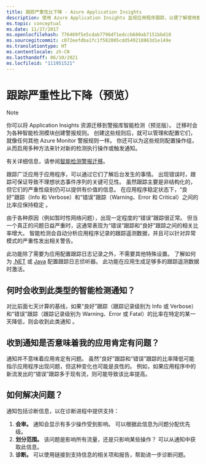 ```yaml
---
title: 跟踪严重性比下降 - Azure Application Insights
description: 使用 Azure Application Insights 监视应用程序跟踪，以便了解使用智能检测的跟踪遥测数据的异常模式。
ms.topic: conceptual
ms.date: 11/27/2017
ms.openlocfilehash: 776469f5e5cdab7796df1edccb680ab7151bbd18
ms.sourcegitcommit: c072eefdba1fc1f582005cdd549218863d1e149e
ms.translationtype: HT
ms.contentlocale: zh-CN
ms.lasthandoff: 06/10/2021
ms.locfileid: "111951521"
---
```

# <a name="degradation-in-trace-severity-ratio-preview"></a>跟踪严重性比下降（预览）

>[!NOTE]
>你可以将 Application Insights 资源迁移到警报库智能检测（预览版）。 迁移时会为各种智能检测模块创建警报规则。 创建这些规则后，就可以管理和配置它们，就像任何其他 Azure Monitor 警报规则一样。 你还可以为这些规则配置操作组，从而启用多种方法来针对新的检测执行操作或触发通知。
>
> 有关详细信息，请参阅[智能检测警报迁移](../alerts/alerts-smart-detections-migration.md)。
> 

跟踪广泛应用于应用程序，可以通过它们了解后台发生的事情。 出现错误时，跟踪可保证导致不理想状态事件序列的关键可见性。 虽然跟踪主要是非结构化的，但它们的严重性级别仍可以提供有价值的信息。 在应用程序稳定状态下，“良好”跟踪（Info 和 Verbose）和“错误”跟踪（Warning、Error 和 Critical）之间的比率应保持稳定      。 

由于各种原因（例如暂时性网络问题），出现一定程度的“错误”跟踪很正常。 但当一个真正的问题日益严重时，这通常表现为“错误”跟踪和“良好”跟踪之间的相关比率增大。 智能检测会自动分析应用程序记录的跟踪遥测数据，并且可以针对异常模式的严重性发出相关警告。

此功能除了需要为应用配置跟踪日志记录之外，不需要其他特殊设置。 了解如何为 [.NET](./asp-net-trace-logs.md) 或 [Java](./java-in-process-agent.md) 配置跟踪日志侦听器。 此功能在应用生成足够多的跟踪遥测数据时激活。

## <a name="when-would-i-get-this-type-of-smart-detection-notification"></a>何时会收到此类型的智能检测通知？
对比前面七天计算的基线，如果“良好”跟踪（跟踪记录级别为 Info 或 Verbose）和“错误”跟踪（跟踪记录级别为 Warning、Error 或 Fatal）的比率在特定的某一天降低，则会收到此类通知    。

## <a name="does-my-app-definitely-have-a-problem"></a>收到通知是否意味着我的应用肯定有问题？
通知并不意味着应用肯定有问题。 虽然“良好”跟踪和“错误”跟踪的比率降低可能指示应用程序出现问题，但这种变化也可能是良性的。 例如，如果应用程序中的新流发出的“错误”跟踪多于现有流，则可能导致该比率提高。

## <a name="how-do-i-fix-it"></a>如何解决问题？
通知包括诊断信息，以在诊断进程中提供支持：
1. **会审。** 通知会显示有多少操作受到影响。 可以根据此信息为问题分配优先级。
2. **划分范围。** 该问题是影响所有流量，还是只影响某些操作？ 可以从通知中获取此信息。
3. **诊断。** 可以使用链接到支持信息的相关项和报告，帮助进一步诊断问题。